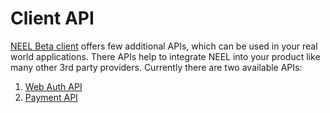 # Client API

[NEEL Beta client](install-neel-client.md) offers few additional APIs, which can be used in your real world applications.
There APIs help to integrate NEEL into your product like many other 3rd party providers. Currently there are two available APIs:

1. [Web Auth API](auth-api.md)
2. [Payment API](payments-api.md)
